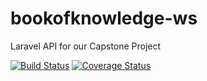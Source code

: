 # bookofknowledge-ws
 Laravel API for our Capstone Project
 
[![Build Status](https://travis-ci.org/ej-agas/bookofknowledge-ws.svg?branch=develop)](https://travis-ci.org/ej-agas/bookofknowledge-ws) [![Coverage Status](https://coveralls.io/repos/github/ej-agas/bookofknowledge-ws/badge.svg?branch=master)](https://coveralls.io/github/ej-agas/bookofknowledge-ws?branch=master)

